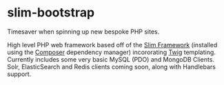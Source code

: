 # slim-bootstrap

Timesaver when spinning up new bespoke PHP sites.

High level PHP web framework based off of the [Slim Framework](http://www.slimframework.com/) (installed using the [Composer](https://getcomposer.org/) dependency manager) incororating [Twig](http://twig.sensiolabs.org/) templating. Currently includes some very basic MySQL (PDO) and MongoDB Clients. Solr, ElasticSearch and Redis clients coming soon, along with Handlebars support.
